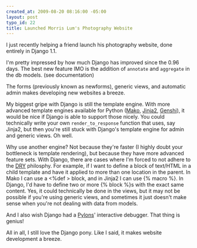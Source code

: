 ```yaml
--- 
created_at: 2009-08-20 08:16:00 -05:00
layout: post
typo_id: 22
title: Launched Morris Lum's Photography Website
---
```

<p>I just recently helping a friend launch his photography website, done entirely in Django 1.1.</p>
<p>I'm pretty impressed by how much Django has improved since the 0.96 days. The best new feature IMO is the addition of <code>annotate</code> and <code>aggregate</code> in the db models. (see documentation)</p>
<p>The forms (previously known as newforms), generic views, and automatic admin makes developing new websites a breeze.</p>
<p>My biggest gripe with Django is still the template engine. With more advanced template engines available for Python (<a href="http://www.makotemplates.org/">Mako</a>, <a href="http://jinja.pocoo.org/2/">Jinja2</a>, <a href="http://genshi.edgewall.org/">Genshi</a>), it would be nice if Django is able to support those nicely. You could technically write your own <code>render_to_response</code> function that uses, say Jinja2, but then you're still stuck with Django's template engine for admin and generic views. Oh well.</p>
<p>Why use another engine? Not because they're faster (I highly doubt your bottleneck is template rendering), but because they have more advanced feature sets. With Django, there are cases where I'm forced to not adhere to the <a href="http://en.wikipedia.org/wiki/Don%27t_repeat_yourself">DRY</a> philosphy. For example, if I want to define a block of text/HTML in a child template and have it applied to more than one location in the parent. In Mako I can use a <%def > block, and in Jinja2 I can use {% macro %}. In Django, I'd have to define two or more {% block %}s with the exact same content. Yes, it could technically be done in the views, but it may not be possible if you're using generic views, and sometimes it just doesn't make sense when you're not dealing with data from models.</p>
<p>And I also wish Django had a <a href="http://pylonshq.com/">Pylons</a>' interactive debugger. That thing is genius!</p>
<p>All in all, I still love the Django pony. Like I said, it makes website development a breeze.</p>


